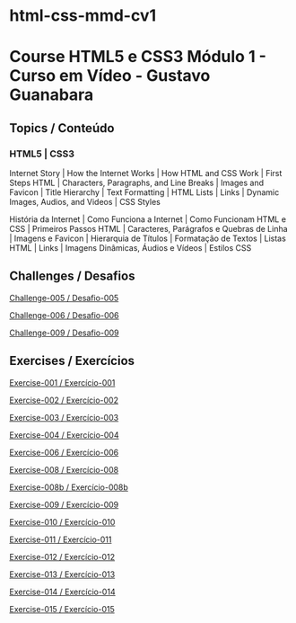 # html-css-mmd-cv1
<h1>Course HTML5 e CSS3 Módulo 1 - Curso em Vídeo - Gustavo Guanabara</h1>

<h2>Topics / Conteúdo</h2>
<h3> HTML5 | CSS3</h3>

<p>Internet Story | How the Internet Works | How HTML and CSS Work | First Steps HTML | Characters, Paragraphs, and Line Breaks | Images and Favicon | Title Hierarchy | Text Formatting | HTML Lists | Links | Dynamic Images, Audios, and Videos | CSS Styles</p>

<p>História da Internet | Como Funciona a Internet | Como Funcionam HTML e CSS | Primeiros Passos HTML | Caracteres, Parágrafos e Quebras de Linha | Imagens e Favicon | Hierarquia de Títulos | Formatação de Textos | Listas HTML | Links | Imagens Dinâmicas, Áudios e Vídeos | Estilos CSS </p>

<h2>Challenges / Desafios</h2>

<p><a href="https://mayramduarte.github.io/html-css-mmd-cv1/desafios-mmd/ds005/index.html" target="_blank">Challenge-005 / Desafio-005</a></p>
<p><a href="https://mayramduarte.github.io/html-css-mmd-cv1/desafios-mmd/ds006/index.html" target="_blank" >Challenge-006 / Desafio-006</a></p>
<p><a href="https://mayramduarte.github.io/html-css-mmd-cv1/desafios-mmd/ds009/index.html" target="_blank">Challenge-009 / Desafio-009</a></p>

<h2>Exercises / Exercícios</h2>

<p><a href="https://mayramduarte.github.io/html-css-mmd-cv1/exercicios-mmd/ex001/index.html" target="_blank">Exercise-001 / Exercício-001</a></p>
<p><a href="https://mayramduarte.github.io/html-css-mmd-cv1/exercicios-mmd/ex002/index.html" target="_blank">Exercise-002 / Exercício-002</a></p>
<p><a href="https://mayramduarte.github.io/html-css-mmd-cv1/exercicios-mmd/ex003/index.html" target="_blank">Exercise-003 / Exercício-003</a></p>
<p><a href="https://mayramduarte.github.io/html-css-mmd-cv1/exercicios-mmd/ex004/index.html" target="_blank">Exercise-004 / Exercício-004</a></p>
<p><a href="https://mayramduarte.github.io/html-css-mmd-cv1/exercicios-mmd/ex006/index.html" target="_blank">Exercise-006 / Exercício-006</a></p>
<p><a href="https://mayramduarte.github.io/html-css-mmd-cv1/exercicios-mmd/ex008/index.html" target="_blank">Exercise-008 / Exercício-008</a></p>
<p><a href="https://mayramduarte.github.io/html-css-mmd-cv1/exercicios-mmd/ex008b/index.html" target="_blank">Exercise-008b / Exercício-008b</a></p>
<p><a href="https://mayramduarte.github.io/html-css-mmd-cv1/exercicios-mmd/ex009/index.html" target="_blank">Exercise-009 / Exercício-009</a></p>
<p><a href="https://mayramduarte.github.io/html-css-mmd-cv1/exercicios-mmd/ex010/index.html" target="_blank">Exercise-010 / Exercício-010</a></p>
<p><a href="https://mayramduarte.github.io/html-css-mmd-cv1/exercicios-mmd/ex011/index.html" target="_blank">Exercise-011 / Exercício-011</a></p>
<p><a href="https://mayramduarte.github.io/html-css-mmd-cv1/exercicios-mmd/ex012/index.html" target="_blank">Exercise-012 / Exercício-012</a></p>
<p><a href="https://mayramduarte.github.io/html-css-mmd-cv1/exercicios-mmd/ex013/index.html" target="_blank">Exercise-013 / Exercício-013</a></p>
<p><a href="https://mayramduarte.github.io/html-css-mmd-cv1/exercicios-mmd/ex014/index.html" target="_blank">Exercise-014 / Exercício-014</a></p>
<p><a href="https://mayramduarte.github.io/html-css-mmd-cv1/exercicios-mmd/ex015/index.html" target="_blank">Exercise-015 / Exercício-015</a></p>